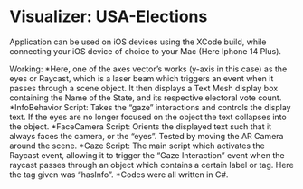 # Visualizer: USA-Elections

Application can be used on iOS devices using the XCode build, while connecting your iOS device of choice to your Mac (Here Iphone 14 Plus).


Working:
*Here, one of the axes vector’s works (y-axis in this case) as the eyes or Raycast, which is a laser beam which triggers an event when it passes through a scene object. It then displays a Text Mesh display box containing the Name of the State, and its respective electoral vote count.
*InfoBehavior Script: Takes the “gaze” interactions and controls the display text. If the eyes are no longer focused on the object the text collapses into the object.
*FaceCamera Script: Orients the displayed text such that it always faces the camera, or the “eyes”. Tested by moving the AR Camera around the scene.
*Gaze Script: The main script which activates the Raycast event, allowing it to trigger the “Gaze Interaction” event when the raycast passes through an object which contains a certain label or tag. Here the tag given was “hasInfo”.
*Codes were all written in C#.

